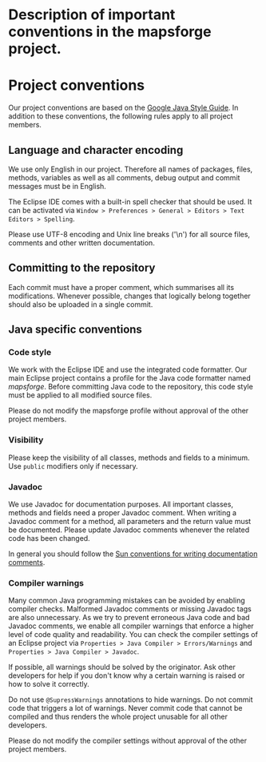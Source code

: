 # Description of important conventions in the mapsforge project.

# Project conventions

Our project conventions are based on the [Google Java Style Guide](https://google.github.io/styleguide/javaguide.html). In addition to these conventions, the following rules apply to all project members.


## Language and character encoding

We use only English in our project. Therefore all names of packages, files, methods, variables as well as all comments, debug output and commit messages must be in English.

The Eclipse IDE comes with a built-in spell checker that should be used. It can be activated via `Window > Preferences > General > Editors > Text Editors > Spelling`.

Please use UTF-8 encoding and Unix line breaks ('\n') for all source files, comments and other written documentation. 


## Committing to the repository

Each commit must have a proper comment, which summarises all its modifications. Whenever possible, changes that logically belong together should also be uploaded in a single commit.


## Java specific conventions

### Code style

We work with the Eclipse IDE and use the integrated code formatter. Our main Eclipse project contains a profile for the Java code formatter named *mapsforge*. Before committing Java code to the repository, this code style must be applied to all modified source files.

Please do not modify the mapsforge profile without approval of the other project members.


### Visibility

Please keep the visibility of all classes, methods and fields to a minimum. Use `public` modifiers only if necessary.


### Javadoc

We use Javadoc for documentation purposes. All important classes, methods and fields need a proper Javadoc comment. When writing a Javadoc comment for a method, all parameters and the return value must be documented. Please update Javadoc comments whenever the related code has been changed.

In general you should follow the [Sun conventions for writing documentation comments](https://www.oracle.com/technetwork/java/javase/documentation/index-137868.html).


### Compiler warnings

Many common Java programming mistakes can be avoided by enabling compiler checks. Malformed Javadoc comments or missing Javadoc tags are also unnecessary. As we try to prevent erroneous Java code and bad Javadoc comments, we enable all compiler warnings that enforce a higher level of code quality and readability. You can check the compiler settings of an Eclipse project via `Properties > Java Compiler > Errors/Warnings` and `Properties > Java Compiler > Javadoc`.

If possible, all warnings should be solved by the originator. Ask other developers for help if you don't know why a certain warning is raised or how to solve it correctly.

Do not use `@SupressWarnings` annotations to hide warnings. Do not commit code that triggers a lot of warnings. Never commit code that cannot be compiled and thus renders the whole project unusable for all other developers.

Please do not modify the compiler settings without approval of the other project members.